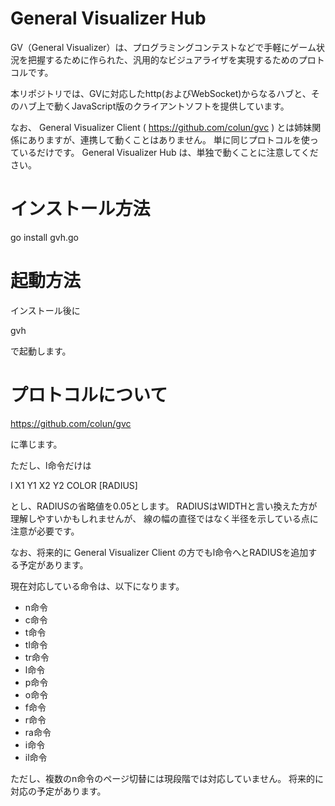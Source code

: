 # General Visualizer Hub

GV（General Visualizer）は、プログラミングコンテストなどで手軽にゲーム状況を把握するために作られた、汎用的なビジュアライザを実現するためのプロトコルです。

本リポジトリでは、GVに対応したhttp(およびWebSocket)からなるハブと、そのハブ上で動くJavaScript版のクライアントソフトを提供しています。

なお、 General Visualizer Client ( https://github.com/colun/gvc ) とは姉妹関係にありますが、連携して動くことはありません。
単に同じプロトコルを使っているだけです。
General Visualizer Hub は、単独で動くことに注意してください。

# インストール方法

go install gvh.go

# 起動方法

インストール後に

gvh

で起動します。

# プロトコルについて

https://github.com/colun/gvc

に準じます。

ただし、l命令だけは

l X1 Y1 X2 Y2 COLOR [RADIUS]

とし、RADIUSの省略値を0.05とします。
RADIUSはWIDTHと言い換えた方が理解しやすいかもしれませんが、
線の幅の直径ではなく半径を示している点に注意が必要です。

なお、将来的に General Visualizer Client の方でもl命令へとRADIUSを追加する予定があります。

現在対応している命令は、以下になります。

- n命令
- c命令
- t命令
- tl命令
- tr命令
- l命令
- p命令
- o命令
- f命令
- r命令
- ra命令
- i命令
- il命令

ただし、複数のn命令のページ切替には現段階では対応していません。
将来的に対応の予定があります。
